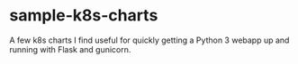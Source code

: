 # sample-k8s-charts
A few k8s charts I find useful for quickly getting a Python 3 webapp up and running with Flask and gunicorn.
